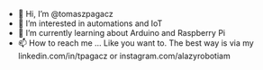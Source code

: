 - 👋 Hi, I’m @tomaszpagacz
- 👀 I’m interested in automations and IoT
- 🌱 I’m currently learning about Arduino and Raspberry Pi
- 📫 How to reach me ... Like you want to. The best way is via my linkedin.com/in/tpagacz or instagram.com/alazyrobotiam

<!---
tomaszpagacz/tomaszpagacz is a ✨ special ✨ repository because its `README.md` (this file) appears on your GitHub profile.
You can click the Preview link to take a look at your changes.
--->
